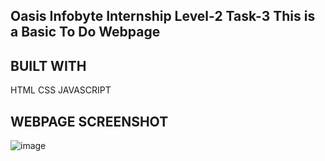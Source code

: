 ## Oasis Infobyte Internship Level-2 Task-3 This is a Basic To Do Webpage

## BUILT WITH
   HTML
   CSS
   JAVASCRIPT
   
## WEBPAGE SCREENSHOT
   ![image](https://github.com/AlekyaMulakalapalli/Level2-Task-3/assets/131239545/96a1b50f-3caa-45cb-95d5-df3db75d4b9e)
